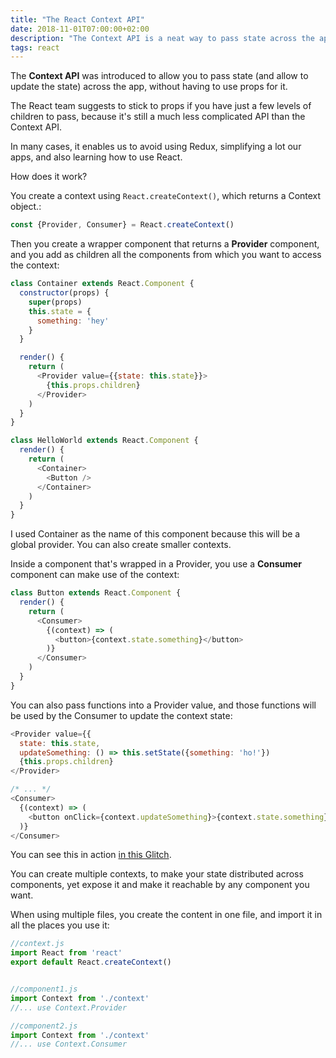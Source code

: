 ```yaml
---
title: "The React Context API"
date: 2018-11-01T07:00:00+02:00
description: "The Context API is a neat way to pass state across the app without having to use props"
tags: react
---
```


The **Context API** was introduced to allow you to pass state (and allow to update the state) across the app, without having to use props for it.

The React team suggests to stick to props if you have just a few levels of children to pass, because it's still a much less complicated API than the Context API.

In many cases, it enables us to avoid using Redux, simplifying a lot our apps, and also learning how to use React.

How does it work?

You create a context using `React.createContext()`, which returns a Context object.:

```js
const {Provider, Consumer} = React.createContext()
```

Then you create a wrapper component that returns a **Provider** component, and you add as children all the components from which you want to access the context:

```js
class Container extends React.Component {
  constructor(props) {
    super(props)
    this.state = {
      something: 'hey'
    }
  }

  render() {
    return (
      <Provider value={{state: this.state}}>
        {this.props.children}
      </Provider>
    )
  }
}

class HelloWorld extends React.Component {
  render() {
    return (
      <Container>
        <Button />
      </Container>
    )
  }
}
```

I used Container as the name of this component because this will be a global provider. You can also create smaller contexts.

Inside a component that's wrapped in a Provider, you use a **Consumer** component can make use of the context:

```js
class Button extends React.Component {
  render() {
    return (
      <Consumer>
        {(context) => (
          <button>{context.state.something}</button>
        )}
      </Consumer>
    )
  }
}
```

You can also pass functions into a Provider value, and those functions will be used by the Consumer to update the context state:

```js
<Provider value={{
  state: this.state,
  updateSomething: () => this.setState({something: 'ho!'})
  {this.props.children}
</Provider>

/* ... */
<Consumer>
  {(context) => (
    <button onClick={context.updateSomething}>{context.state.something}</button>
  )}
</Consumer>
```

You can see this in action [in this Glitch](https://glitch.com/edit/#!/flavio-react-context-api-example?path=app/components/HelloWorld.jsx).

You can create multiple contexts, to make your state distributed across components, yet expose it and make it reachable by any component you want.

When using multiple files, you create the content in one file, and import it in all the places you use it:

```js
//context.js
import React from 'react'
export default React.createContext()


//component1.js
import Context from './context'
//... use Context.Provider

//component2.js
import Context from './context'
//... use Context.Consumer
```